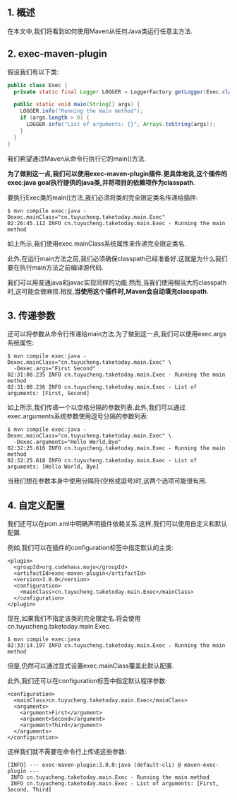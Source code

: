## 1. 概述

在本文中,我们将看到如何使用Maven从任何Java类运行任意主方法.

## 2. exec-maven-plugin

假设我们有以下类:

```java
public class Exec {
  private static final Logger LOGGER = LoggerFactory.getLogger(Exec.class);

  public static void main(String[] args) {
    LOGGER.info("Running the main method");
    if (args.length > 0) {
      LOGGER.info("List of arguments: {}", Arrays.toString(args));
    }
  }
}
```

我们希望通过Maven从命令行执行它的main()方法.

**为了做到这一点,我们可以使用exec-maven-plugin插件.更具体地说,这个插件的exec:java goal执行提供的java类,并将项目的依赖项作为classpath**.

要执行Exec类的main()方法,我们必须将类的完全限定类名传递给插件:

```
$ mvn compile exec:java -Dexec.mainClass="cn.tuyucheng.taketoday.main.Exec"
02:26:45.112 INFO cn.tuyucheng.taketoday.main.Exec - Running the main method
```

如上所示,我们使用exec.mainClass系统属性来传递完全限定类名.

此外,在运行main方法之前,我们必须确保classpath已经准备好.这就是为什么我们要在执行main方法之前编译源代码.

我们可以用普通java和javac实现同样的功能.然而,当我们使用相当大的classpath时,这可能会很麻烦.相反,**当使用这个插件时,Maven会自动填充classpath**.

## 3. 传递参数

还可以将参数从命令行传递给main方法.为了做到这一点,我们可以使用exec.args系统属性:

```
$ mvn compile exec:java -Dexec.mainClass="cn.tuyucheng.taketoday.main.Exec" \
  -Dexec.args="First Second"
02:31:08.235 INFO cn.tuyucheng.taketoday.main.Exec - Running the main method
02:31:08.236 INFO cn.tuyucheng.taketoday.main.Exec - List of arguments: [First, Second]
```

如上所示,我们传递一个以空格分隔的参数列表.此外,我们可以通过exec.arguments系统参数使用逗号分隔的参数列表:

```
$ mvn compile exec:java -Dexec.mainClass="cn.tuyucheng.taketoday.main.Exec" \ 
  -Dexec.arguments="Hello World,Bye"
02:32:25.616 INFO cn.tuyucheng.taketoday.main.Exec - Running the main method
02:32:25.618 INFO cn.tuyucheng.taketoday.main.Exec - List of arguments: [Hello World, Bye]
```

当我们想在参数本身中使用分隔符(空格或逗号)时,这两个选项可能很有用.

## 4. 自定义配置

我们还可以在pom.xml中明确声明插件依赖关系.这样,我们可以使用自定义和默认配置.

例如,我们可以在插件的configuration标签中指定默认的主类:

```
<plugin>
  <groupId>org.codehaus.mojo</groupId>
  <artifactId>exec-maven-plugin</artifactId>
  <version>3.0.0</version>
  <configuration>
    <mainClass>cn.tuyucheng.taketoday.main.Exec</mainClass>
  </configuration>
</plugin>
```

现在,如果我们不指定该类的完全限定名.将会使用cn.tuyucheng.taketoday.main.Exec.

```
$ mvn compile exec:java
02:33:14.197 INFO cn.tuyucheng.taketoday.main.Exec - Running the main method
```

但是,仍然可以通过显式设置exec.mainClass覆盖此默认配置.

此外,我们还可以在configuration标签中指定默认程序参数:

```
<configuration>
  <mainClass>cn.tuyucheng.taketoday.main.Exec</mainClass>
  <arguments>
    <argument>First</argument>
    <argument>Second</argument>
    <argument>Third</argument>
  </arguments>
</configuration>
```

这样我们就不需要在命令行上传递这些参数:

```
[INFO] --- exec-maven-plugin:3.0.0:java (default-cli) @ maven-exec-plugin ---
 INFO cn.tuyucheng.taketoday.main.Exec - Running the main method
 INFO cn.tuyucheng.taketoday.main.Exec - List of arguments: [First, Second, Third]
```
